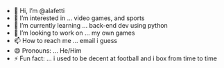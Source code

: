 - 👋 Hi, I’m @alafetti
- 👀 I’m interested in ... video games, and sports
- 🌱 I’m currently learning ... back-end dev using python
- 💞️ I’m looking to work on ... my own games
- 📫 How to reach me ... email i guess
- 😄 Pronouns: ... He/Him
- ⚡ Fun fact: ... i used to be decent at football and i box from time to time

<!---
alafetti/alafetti is a ✨ special ✨ repository because its `README.md` (this file) appears on your GitHub profile.
You can click the Preview link to take a look at your changes.
--->
